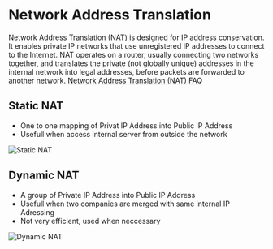 # Network Address Translation

Network Address Translation (NAT) is designed for IP address conservation. It enables private IP networks that use unregistered IP addresses to connect to the Internet. NAT operates on a router, usually connecting two networks together, and translates the private (not globally unique) addresses in the internal network into legal addresses, before packets are forwarded to another network.
[Network Address Translation (NAT) FAQ](https://www.cisco.com/c/en/us/support/docs/ip/network-address-translation-nat/26704-nat-faq-00.html)

## Static NAT

* One to one mapping of Privat IP Address into Public IP Address
* Usefull when access internal server from outside the network

![Static NAT](https://github.com/sydasif/networking-stuff/blob/master/networking/NAT/static-nat.png)

## Dynamic NAT

* A group of Private IP Address into Public IP Address
* Usefull when two companies are merged with same internal IP Adressing
* Not very efficient, used when neccessary
 
![Dynamic NAT](https://github.com/sydasif/networking-stuff/blob/master/networking/NAT/dynamic-nat.png)
